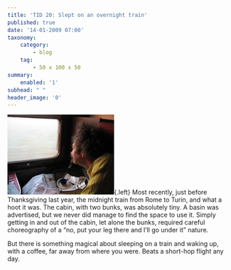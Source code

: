 ```yaml
---
title: 'TID 20: Slept on an overnight train'
published: true
date: '14-01-2009 07:00'
taxonomy:
    category:
        - blog
    tag:
        - 50 x 100 x 50
summary:
    enabled: '1'
subhead: " "
header_image: '0'
---
```


![Me, looking out of the window of a sleeper at the early morning light](sleeper.jpg){.left} Most recently, just before Thanksgiving last year, the midnight train from Rome to Turin, and what a hoot it was. The cabin, with two bunks, was absolutely tiny. A basin was advertised, but we never did manage to find the space to use it. Simply getting in and out of the cabin, let alone the bunks, required careful choreography of a “no, put your leg there and I’ll go under it” nature.

But there is something magical about sleeping on a train and waking up, with a coffee, far away from where you were. Beats a short-hop flight any day.
